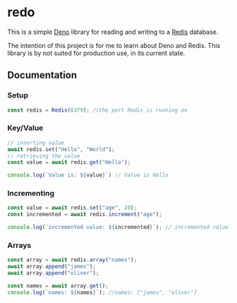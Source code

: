 # redo

This is a simple [Deno](https://deno.land) library for reading and writing 
to a [Redis](https://redis.io) database. 

The intention of this project is for me to learn about Deno and Redis. 
This library is by not suited for production use, in its current state.


## Documentation 
### Setup 
``` typescript
const redis = Redis(6379); //the port Redis is running on
```

### Key/Value 
``` typescript
// inserting value
await redis.set("Hello", "World"); 
// retrieving the value 
const value = await redis.get("Hello"); 

console.log(`Value is: ${value}`) // Value is Hello 
```
### Incrementing 
``` typescript
const value = await redis.set("age", 20); 
const incremented = await redis.increment("age");

console.log(`incremented value: ${incremented}`); // incremented value: 21
```
### Arrays 

``` typescript
const array = await redis.array("names"); 
await array.append("james"); 
await array.append("oliver"); 

const names = await array.get(); 
console.log(`names: ${names}`); //names: ["james", "oliver"]
```

